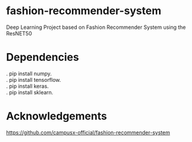 # fashion-recommender-system
 Deep Learning Project based on Fashion Recommender System using the ResNET50
 
# Dependencies     
. pip install numpy.          
. pip install tensorflow.         
. pip install keras.      
. pip install sklearn.          

# Acknowledgements
https://github.com/campusx-official/fashion-recommender-system
